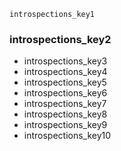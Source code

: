 ```ngMeta
introspections_key1
```
### introspections_key2
* introspections_key3
* introspections_key4
* introspections_key5
* introspections_key6
* introspections_key7
* introspections_key8
* introspections_key9
* introspections_key10
